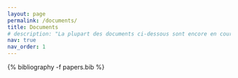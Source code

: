 ```yaml
---
layout: page
permalink: /documents/
title: Documents
# description: "La plupart des documents ci-dessous sont encore en cours de rédaction. Néanmoins, vous pouvez les consulter sur le site Overleaf. Les documents finalisés sont directement téléchargeables sous format <span class='capitales'>pdf</span>."
nav: true
nav_order: 1
---
```

<!-- _pages/publications.md -->


<div class="publications">

{% bibliography -f papers.bib %}

</div>